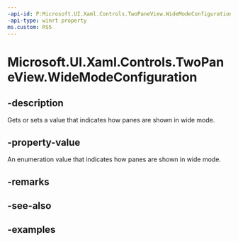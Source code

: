 ```yaml
---
-api-id: P:Microsoft.UI.Xaml.Controls.TwoPaneView.WideModeConfiguration
-api-type: winrt property
ms.custom: RS5
---
```


<!-- Property syntax.
public TwoPaneViewWideModeConfiguration WideModeConfiguration { get;  set; }
-->

# Microsoft.UI.Xaml.Controls.TwoPaneView.WideModeConfiguration

## -description

Gets or sets a value that indicates how panes are shown in wide mode.

## -property-value

An enumeration value that indicates how panes are shown in wide mode.

## -remarks

## -see-also

## -examples

